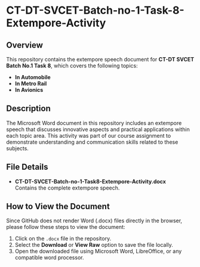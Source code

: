 # CT-DT-SVCET-Batch-no-1-Task-8-Extempore-Activity

## Overview
This repository contains the extempore speech document for **CT-DT SVCET Batch No.1 Task 8**, which covers the following topics:
- **In Automobile**
- **In Metro Rail**
- **In Avionics**

## Description
The Microsoft Word document in this repository includes an extempore speech that discusses innovative aspects and practical applications within each topic area. This activity was part of our course assignment to demonstrate understanding and communication skills related to these subjects.

## File Details
- **CT-DT-SVCET-Batch-no-1-Task8-Extempore-Activity.docx**  
  Contains the complete extempore speech.

## How to View the Document
Since GitHub does not render Word (.docx) files directly in the browser, please follow these steps to view the document:
1. Click on the `.docx` file in the repository.
2. Select the **Download** or **View Raw** option to save the file locally.
3. Open the downloaded file using Microsoft Word, LibreOffice, or any compatible word processor.



